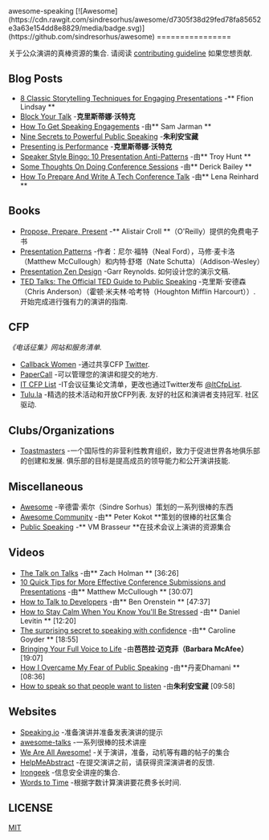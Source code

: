<div class="github-widget" data-repo="matteofigus/awesome-speaking"></div>
<script async src="https://pagead2.googlesyndication.com/pagead/js/adsbygoogle.js"></script><ins class="adsbygoogle" style="display:block" data-ad-client="ca-pub-6890694312814945" data-ad-slot="5473692530" data-ad-format="auto"  data-full-width-responsive="true"></ins>
awesome-speaking [![Awesome](https://cdn.rawgit.com/sindresorhus/awesome/d7305f38d29fed78fa85652e3a63e154dd8e8829/media/badge.svg)](https://github.com/sindresorhus/awesome)
================

 关于公众演讲的真棒资源的集合.  请阅读 [contributing guideline](https://github.com/matteofigus/awesome-speaking/blob/master/contributing.md) 如果您想贡献.

## Blog Posts
* [8 Classic Storytelling Techniques for Engaging Presentations](https://www.sparkol.com/en/Blog/8-Classic-storytelling-techniques-for-engaging-presentations) -** Ffion Lindsay **
* [Block Your Talk](http://eleganthack.com/block-your-talk/) -**克里斯蒂娜·沃特克**
* [How To Get Speaking Engagements](https://www.samjarman.co.nz/blog/speaking-gigs) -由** Sam Jarman **
* [Nine Secrets to Powerful Public Speaking](http://www.gq-magazine.co.uk/article/public-speaking-tips) -**朱利安宝藏**
* [Presenting is Performance](http://eleganthack.com/presenting-is-performance/) -**克里斯蒂娜·沃特克**
* [Speaker Style Bingo: 10 Presentation Anti-Patterns](http://www.troyhunt.com/2015/06/speaker-style-bingo-10-presentation.html) -由** Troy Hunt **
* [Some Thoughts On Doing Conference Sessions](http://derickbailey.com/2015/11/11/some-thoughts-on-doing-conference-sessions/) -由** Derick Bailey **
* [How To Prepare And Write A Tech Conference Talk](http://wunder.schoenaberselten.com/2016/02/16/how-to-prepare-and-write-a-tech-conference-talk/) -由** Lena Reinhard **

## Books
* [Propose, Prepare, Present](http://shop.oreilly.com/product/0636920027096.do) -** Alistair Croll **（O&#39;Reilly）提供的免费电子书
* [Presentation Patterns](http://presentationpatterns.com/) -作者：尼尔·福特（Neal Ford），马修·麦卡洛（Matthew McCullough）和内特·舒塔（Nate Schutta）（Addison-Wesley）
* [Presentation Zen Design](http://www.amazon.com/gp/product/0321668790)  -Garr Reynolds.  如何设计您的演示文稿.
* [TED Talks: The Official TED Guide to Public Speaking](http://www.amazon.com/d/0544634497/)  -克里斯·安德森（Chris Anderson）（霍顿·米夫林·哈考特（Houghton Mifflin Harcourt））.  开始完成进行强有力的演讲的指南.

## CFP

*《电话征集》网站和服务清单.*

* [Callback Women](http://www.callbackwomen.com/) -通过共享CFP [Twitter](https://twitter.com/callbackwomen).
* [PaperCall](https://papercall.io/) -可以管理您的演讲和提交的地方.
* [IT CFP List](https://github.com/softwaremill/it-cfp-list) -IT会议征集论文清单，更改也通过Twitter发布 [@ItCfpList](https://twitter.com/ItCfpList).
* [Tulu.la](https://tulu.la)  -精选的技术活动和开放CFP列表.  友好的社区和演讲者支持冠军.  社区驱动.

## Clubs/Organizations
* [Toastmasters](https://www.toastmasters.org/Find-a-Club)  -一个国际性的非营利性教育组织，致力于促进世界各地俱乐部的创建和发展.  俱乐部的目标是提高成员的领导能力和公开演讲技能.

## Miscellaneous
* [Awesome](https://github.com/sindresorhus/awesome) -辛德雷·索尔（Sindre Sorhus）策划的一系列很棒的东西
* [Awesome Community](https://github.com/peterkokot/awesome-community) -由** Peter Kokot **策划的很棒的社区集合
* [Public Speaking](https://github.com/vmbrasseur/Public_Speaking) -** VM Brasseur **在技术会议上演讲的资源集合

## Videos
* [The Talk on Talks](https://zachholman.com/talk/the-talk-on-talks/) -由** Zach Holman ** [36:26]
* [10 Quick Tips for More Effective Conference Submissions and Presentations](https://www.youtube.com/watch?v=fJz4JJIchaY) -由** Matthew McCullough ** [30:07]
* [How to Talk to Developers](https://www.youtube.com/watch?v=l9JXH7JPjR4) -由** Ben Orenstein ** [47:37]
* [How to Stay Calm When You Know You'll Be Stressed](https://www.ted.com/talks/daniel_levitin_how_to_stay_calm_when_you_know_you_ll_be_stressed) -由** Daniel Levitin ** [12:20]
* [The surprising secret to speaking with confidence](https://www.youtube.com/watch?v=a2MR5XbJtXU) -由** Caroline Goyder ** [18:55]
* [Bringing Your Full Voice to Life](https://www.youtube.com/watch?v=Ze763kgrWGg) -由**芭芭拉·迈克菲（Barbara McAfee）** [19:07]
* [How I Overcame My Fear of Public Speaking](https://www.youtube.com/watch?v=80UVjkcxGmA) -由**丹麦Dhamani ** [08:36]
* [How to speak so that people want to listen](https://www.youtube.com/watch?v=eIho2S0ZahI) -由**朱利安宝藏** [09:58]

## Websites
* [Speaking.io](http://speaking.io) -准备演讲并准备发表演讲的提示
* [awesome-talks](https://github.com/JanVanRyswyck/awesome-talks) -一系列很棒的技术讲座
* [We Are All Awesome!](http://weareallaweso.me/) -关于演讲，准备，动机等有趣的帖子的集合
* [HelpMeAbstract](http://helpmeabstract.com/) -在提交演讲之前，请获得资深演讲者的反馈.
* [Irongeek](https://www.irongeek.com/) -信息安全讲座的集合.
* [Words to Time](https://wordstotime.com/) -根据字数计算演讲要花费多长时间.

## LICENSE
[MIT](https://github.com/matteofigus/awesome-speaking/blob/master/LICENSE.md)
